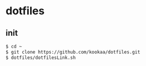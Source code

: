 dotfiles
========

## init

```sh
$ cd ~
$ git clone https://github.com/kookaa/dotfiles.git
$ dotfiles/dotfilesLink.sh
```
